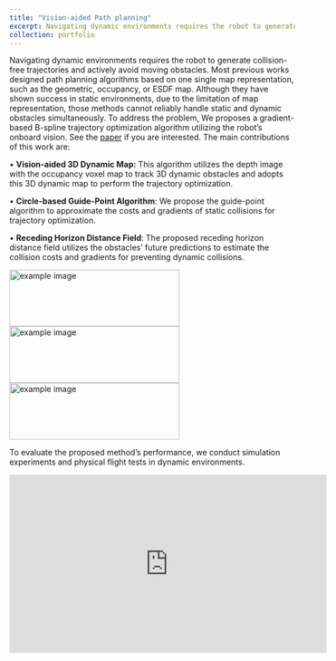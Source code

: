 ```yaml
---
title: "Vision-aided Path planning"
excerpt: Navigating dynamic environments requires the robot to generate collision-free trajectories and actively avoid moving obstacles. Most previous works designed path planning algorithms based on one single map representation. Although they have shown success in static environments, due to the limitation of map representation, those methods cannot reliably handle static and dynamic obstacles simultaneously. To address the problem, We proposes a gradient-based B-spline trajectory optimization algorithm utilizing the robot’s onboard vision.<br/><img src="/images/planning.jpg" widht="100" height="50">
collection: portfolio
---
```


Navigating dynamic environments requires the robot to generate collision-free trajectories and actively avoid moving obstacles. Most previous works designed path planning algorithms based on one single map representation, such as the geometric, occupancy, or ESDF map. Although they have shown success in static environments, due to the limitation of map representation, those methods cannot reliably handle static and dynamic obstacles simultaneously. To address the problem, We proposes a gradient-based B-spline trajectory optimization algorithm utilizing the robot’s onboard vision. See the [paper](https://arxiv.org/pdf/2209.07003.pdf) if you are interested. The main contributions of this work are:

• <strong>Vision-aided 3D Dynamic Map:</strong> This algorithm utilizes the depth image with the occupancy voxel map to track 3D dynamic obstacles and adopts this 3D dynamic map to perform the trajectory optimization.

• <strong>Circle-based Guide-Point Algorithm</strong>: We propose the guide-point algorithm to approximate the costs and gradients of static collisions for trajectory optimization.

• <strong>Receding Horizon Distance Field</strong>: The proposed receding horizon distance field utilizes the obstacles’ future predictions to estimate the collision costs and gradients for preventing dynamic collisions.


<div class="row">
    <div class="col-sm mt-3 mt-md-0">
        <img src="../../images/dynamic_map.png" title="example image" class="img-fluid rounded z-depth-1" width=300 height=100>
        <img src="../../images/circle_guide.png" title="example image" class="img-fluid rounded z-depth-1" width=300 height=100>
         <img src="../../images/receding_horizon.png" title="example image" class="img-fluid rounded z-depth-1" width=300 height=100>
    </div>

</div>

To evaluate the proposed method’s performance, we conduct simulation experiments and physical flight tests in dynamic environments. 

<div align="center">
    <iframe width="560" height="315" src="https://www.youtube.com/embed/Elql8FrDtUk" title="YouTube video player" frameborder="0" allow="accelerometer; autoplay; clipboard-write; encrypted-media; gyroscope; picture-in-picture" allowfullscreen></iframe>
</div>